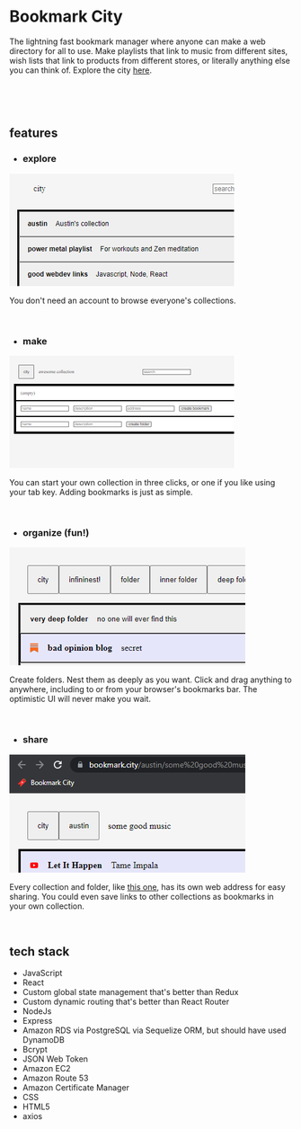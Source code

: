 # Bookmark City
The lightning fast bookmark manager where anyone can make a web directory for all to use. Make playlists that link to music from different sites, wish lists that link to products from different stores, or literally anything else you can think of. Explore the city [here](https://bookmark.city/).

&nbsp;

&nbsp;
## features
* ### explore
![](screenshots/explore.png)

You don't need an account to browse everyone's collections.

&nbsp;
* ### make
![](screenshots/make.png)

You can start your own collection in three clicks, or one if you like using your tab key. Adding bookmarks is just as simple.

&nbsp;
* ### organize (fun!)
![](screenshots/organize.png)

Create folders. Nest them as deeply as you want. Click and drag anything to anywhere, including to or from your browser's bookmarks bar. The optimistic UI will never make you wait.

&nbsp;
* ### share
![](screenshots/share.png)

Every collection and folder, like [this one](https://bookmark.city/austin/some%20good%20music), has its own web address for easy sharing. You could even save links to other collections as bookmarks in your own collection.

&nbsp;
## tech stack
* JavaScript
* React
* Custom global state management that's better than Redux
* Custom dynamic routing that's better than React Router
* NodeJs
* Express
* Amazon RDS via PostgreSQL via Sequelize ORM, but should have used DynamoDB
* Bcrypt
* JSON Web Token
* Amazon EC2
* Amazon Route 53
* Amazon Certificate Manager
* CSS
* HTML5
* axios